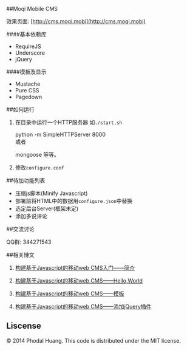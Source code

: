 ##Moqi Mobile CMS

效果页面: [http://cms.moqi.mobi](http://cms.moqi.mobi)

####基本依赖库

 - RequireJS
 - Underscore
 - jQuery 


####模板及显示

 - Mustache 
 - Pure CSS 
 - Pagedown	
 
##如何运行

1. 在目录中运行一个HTTP服务器 
如``./start.sh``

      python -m SimpleHTTPServer 8000  
或者
 
      mongoose
等等。

2. 修改``configure.conf``

##待加功能列表

 - 压缩js脚本(Minify Javascript)
 - 部署前将HTML中的数据用``configure.json``中替换
 - 选定后台Server(框架未定)
 - 添加多说评论

##交流讨论

QQ群: 344271543

##相关博文

1. [构建基于Javascript的移动web CMS入门——简介](http://www.phodal.com/blog/use-jquery-backbone-mustache-build-mobile-app-cms/)

2. [构建基于Javascript的移动web CMS——Hello,World](http://www.phodal.com/blog/use-jquery-backbone-mustache-build-mobile-app-cms-simple-example/)

3. [构建基于Javascript的移动web CMS——模板](http://www.phodal.com/blog/use-jquery-backbone-mustache-build-mobile-app-cms-generate-html/)

4. [构建基于Javascript的移动web CMS——添加jQuery插件](http://www.phodal.com/blog/use-jquery-backbone-mustache-build-mobile-app-cms-add-jquery-plugins/)

## Liscense

© 2014 Phodal Huang. This code is distributed under the MIT license.